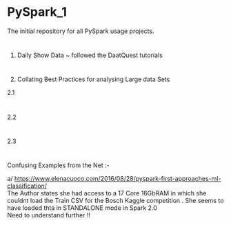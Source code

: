 # PySpark_1

The initial repository for all PySpark usage projects.   
#

1. Daily Show Data ~ followed the DaatQuest tutorials
#
2. Collating Best Practices for analysing Large data Sets  

2.1 
#
2.2
#
2.3
#
#
#
Confusing Examples from the Net :- 

a/ https://www.elenacuoco.com/2016/08/28/pyspark-first-approaches-ml-classification/  
The Author states she had access to a 17 Core 16GbRAM in which she couldnt load the Train CSV 
for the Bosch Kaggle competition . 
She seems to have loaded thta in STANDALONE mode in Spark 2.0  
Need to understand further !!

#

